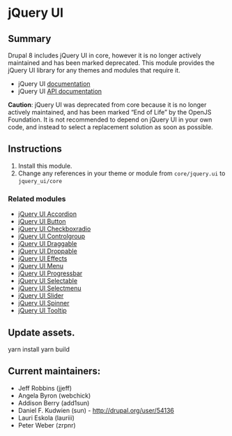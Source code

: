 # jQuery UI

## Summary

Drupal 8 includes jQuery UI in core, however it is no longer actively
maintained and has been marked deprecated. This module provides the
jQuery UI library for any themes and modules that require it.

  - jQuery UI [documentation](https://jqueryui.com/)
  - jQuery UI [API documentation](https://api.jqueryui.com/)

**Caution**: jQuery UI was deprecated from core because it is no longer
actively maintained, and has been marked “End of Life” by the OpenJS
Foundation. It is not recommended to depend on jQuery UI in your own
code, and instead to select a replacement solution as soon as possible.

## Instructions

1.  Install this module.
2.  Change any references in your theme or module from `core/jquery.ui`
    to `jquery_ui/core`

### Related modules

  - [jQuery UI Accordion](https://www.drupal.org/project/jquery_ui_accordion)
  - [jQuery UI Button](https://www.drupal.org/project/jquery_ui_button)
  - [jQuery UI Checkboxradio](https://www.drupal.org/project/jquery_ui_checkboxradio)
  - [jQuery UI Controlgroup](https://www.drupal.org/project/jquery_ui_controlgroup)
  - [jQuery UI Draggable](https://www.drupal.org/project/jquery_ui_draggable)
  - [jQuery UI Droppable](https://www.drupal.org/project/jquery_ui_droppable)
  - [jQuery UI Effects](https://www.drupal.org/project/jquery_ui_effects)
  - [jQuery UI Menu](https://www.drupal.org/project/jquery_ui_menu)
  - [jQuery UI Progressbar](https://www.drupal.org/project/jquery_ui_progressbar)
  - [jQuery UI Selectable](https://www.drupal.org/project/jquery_ui_selectable)
  - [jQuery UI Selectmenu](https://www.drupal.org/project/jquery_ui_selectmenu)
  - [jQuery UI Slider](https://www.drupal.org/project/jquery_ui_slider)
  - [jQuery UI Spinner](https://www.drupal.org/project/jquery_ui_spinner)
  - [jQuery UI Tooltip](https://www.drupal.org/project/jquery_ui_tooltip)


## Update assets.
yarn install
yarn build

## Current maintainers:
* Jeff Robbins (jjeff)
* Angela Byron (webchick)
* Addison Berry (add1sun)
* Daniel F. Kudwien (sun) - http://drupal.org/user/54136
* Lauri Eskola (lauriii)
* Peter Weber (zrpnr)
